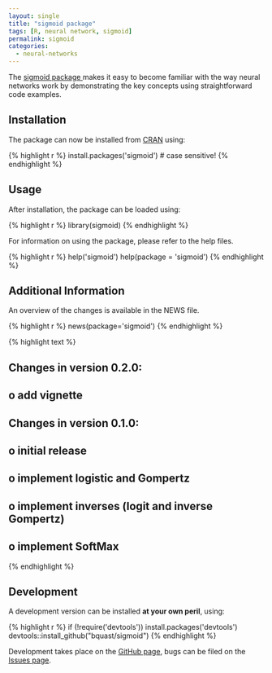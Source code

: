 ```yaml
---
layout: single
title: "sigmoid package"
tags: [R, neural network, sigmoid]
permalink: sigmoid
categories:
  - neural-networks
---
```


The [sigmoid package ](http://cran.r-project.org/package=sigmoid) makes it easy to become familiar with the way neural networks work by demonstrating the key concepts using straightforward code examples.

Installation
--------------
The package can now be installed from [CRAN](http://cran.r-project.org/) using:


{% highlight r %}
install.packages('sigmoid') # case sensitive!
{% endhighlight %}

Usage
---------
After installation, the package can be loaded using:


{% highlight r %}
library(sigmoid)
{% endhighlight %}

For information on using the package, please refer to the help files.


{% highlight r %}
help('sigmoid')
help(package = 'sigmoid')
{% endhighlight %}

Additional Information
-----------------------
An overview of the changes is available in the NEWS file.


{% highlight r %}
news(package='sigmoid')
{% endhighlight %}



{% highlight text %}
## Changes in version 0.2.0:
##
##     o   add vignette
##
## Changes in version 0.1.0:
##
##     o   initial release
##
##     o   implement logistic and Gompertz
##
##     o   implement inverses (logit and inverse Gompertz)
##
##     o   implement SoftMax
{% endhighlight %}


Development
-------------
A development version can be installed **at your own peril**, using:


{% highlight r %}
if (!require('devtools')) install.packages('devtools')
devtools::install_github("bquast/sigmoid")
{% endhighlight %}

Development takes place on the [GitHub page](https://github.com/bquast/sigmoid),
bugs can be filed on the [Issues page](https://github.com/bquast/sigmoid/issues).
